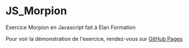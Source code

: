 # JS_Morpion
Exercice Morpion en Javascript fait à Elan Formation

Pour voir la démonstration de l'exercice, rendez-vous sur [GitHub Pages](https://denzaiyy.github.io/JS_Morpion/)
